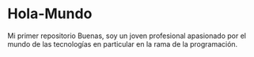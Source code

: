 # Hola-Mundo
Mi primer repositorio
Buenas, soy un joven profesional apasionado por el mundo de las tecnologías en particular en la rama de la programación.
